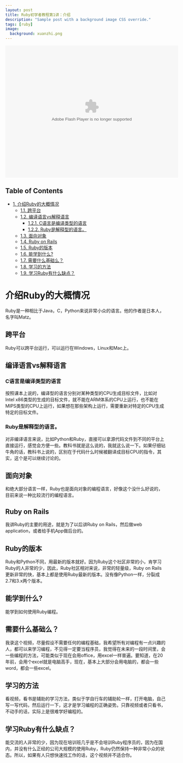 ```yaml
---
layout: post
title: Ruby初学者教程第1讲：介绍
description: "Sample post with a background image CSS override."
tags: [ruby]
image:
  background: xuanzhi.png
---
```

<embed height="415" width="544" quality="high" allowfullscreen="true" type="application/x-shockwave-flash" src="//static.hdslb.com/miniloader.swf" flashvars="aid=8041477&page=1" pluginspage="//www.adobe.com/shockwave/download/download.cgi?P1_Prod_Version=ShockwaveFlash">
<div id="table-of-contents">
<h2>Table of Contents</h2>
<div id="text-table-of-contents">
<ul>
<li><a href="#sec-1">1. 介绍Ruby的大概情况</a>
<ul>
<li><a href="#sec-1-1">1.1. 跨平台</a></li>
<li><a href="#sec-1-2">1.2. 编译语言vs解释语言</a>
<ul>
<li><a href="#sec-1-2-1">1.2.1. C语言是编译类型的语言</a></li>
<li><a href="#sec-1-2-2">1.2.2. Ruby是解释型的语言。</a></li>
</ul>
</li>
<li><a href="#sec-1-3">1.3. 面向对象</a></li>
<li><a href="#sec-1-4">1.4. Ruby on Rails</a></li>
<li><a href="#sec-1-5">1.5. Ruby的版本</a></li>
<li><a href="#sec-1-6">1.6. 能学到什么?</a></li>
<li><a href="#sec-1-7">1.7. 需要什么基础么？</a></li>
<li><a href="#sec-1-8">1.8. 学习的方法</a></li>
<li><a href="#sec-1-9">1.9. 学习Ruby有什么缺点？</a></li>
</ul>
</li>
</ul>
</div>
</div>

# 介绍Ruby的大概情况<a id="sec-1" name="sec-1"></a>

Ruby是一种相比于Java，C，Python来说非常小众的语言。他的作者是日本人，名字叫Matz。

## 跨平台<a id="sec-1-1" name="sec-1-1"></a>

Ruby可以跨平台运行，可以运行在Windows，Linux和Mac上。

## 编译语言vs解释语言<a id="sec-1-2" name="sec-1-2"></a>

### C语言是编译类型的语言<a id="sec-1-2-1" name="sec-1-2-1"></a>

按照课本上说的，编译型的语言分别对某种类型的CPU生成目标文件，比如对Intel x86类型的生成的目标文件，就不能在ARM体系的CPU上运行，也不能在MIPS类型的CPU上运行，如果想在那些架构上运行，需要重新对特定的CPU生成特定的目标文件。

### Ruby是解释型的语言。<a id="sec-1-2-2" name="sec-1-2-2"></a>

对非编译语言来说，比如Python和Ruby，直接可以拿源代码文件到不同的平台上直接运行，感觉会方便一些。教科书就是这么说的，我就这么说一下。如果仔细钻牛角的话，教科书上说的，区别在于代码什么时候被翻译成目标CPU的指令，其实，这个是可以继续讨论的。

## 面向对象<a id="sec-1-3" name="sec-1-3"></a>

和绝大部分语言一样，Ruby也是面向对象的编程语言，好像这个没什么好说的，目前来说一种比较流行的编程语言。

## Ruby on Rails<a id="sec-1-4" name="sec-1-4"></a>

我讲Ruby的主要的用途，就是为了以后讲Ruby on Rails，然后做web application，或者给手机App做后台的。

## Ruby的版本<a id="sec-1-5" name="sec-1-5"></a>

Ruby和Python不同，用最新的版本就好。因为Ruby这个社区非常的小，肯学习Ruby的人非常的少，因此，Ruby社区相对来说，非常的轻量级，Ruby on Rails更新非常的快，基本上都是使用Ruby最新的版本。没有像Python一样，分裂成2.7和3.x两个版本。

## 能学到什么?<a id="sec-1-6" name="sec-1-6"></a>

能学到如何使用Ruby编程。

## 需要什么基础么？<a id="sec-1-7" name="sec-1-7"></a>

我录这个视频，尽量假设不需要任何的编程基础，我希望所有对编程有一点兴趣的人，都可以来学习编程，不见得一定要当程序员，我觉得在未来的一段时间里，会一些编程的方法，可能类似于现在会用office，用excel一样普遍。要知道，在20年前，会用个excel就是电脑高手，现在，基本上大部分会用电脑的，都会一些word，都会一些excel。

## 学习的方法<a id="sec-1-8" name="sec-1-8"></a>

看视频，看书是辅助的学习方法，类似于学自行车的辅助轮一样，打开电脑，自己写一写代码，然后运行一下，这才是学习编程的正确姿势。只靠视频或者只看书，不动手的话，实际上是很难学好编程的。

## 学习Ruby有什么缺点？<a id="sec-1-9" name="sec-1-9"></a>

能交流的人非常的少，因为现在培训班几乎是不会培训Ruby程序员的，因为在国内，并没有什么正经的公司大规模的使用Ruby，Ruby仍然保持一种非常小众的状态。所以，如果有人只想快速找工作的话，这个视频并不适合你。
